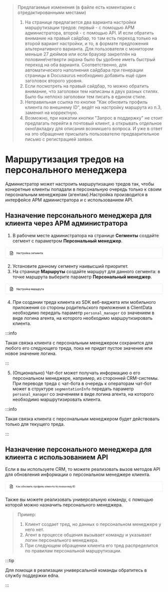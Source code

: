 >Предлагаемые изменения (в файле есть коментарии с отредактированными местами)<br>
>1. На странице предлагается два варианта настройки маршрутизации тредов: первый - с помощью АРМ администратора, второй - с помощью API. И если обратить внимание на правый сайдбар, то там есть переход только на второй вариант настройки, и то, в формате предложения альтернативного варианта. Для пользователя с монитором меньше 27 дюймов или если браузер закреплён на половине\четверти экрана было бы удобнее иметь быстрый переход на оба варианта. Соответственно, для автоматического наполнения сайдбара при генерации страницы в Docusaurus необходимо добавить ещё один заголовок второго уровня.
>2. Если посмотреть на правый сайдбар, то можно обратить внимание, что заголовки тем написаны в двух разных стилях. Было бы неплохо заголовки тем писать в едином стиле.
>3. Неправильная ссылка по кнопке "Как обновить профиль клиента по внешнему ID", ведёт на настройку маршрута из п.3, заменил на корректную.
>4. Возможно, при нажатии кнопки "Запрос в поддержку" не стоит предлагать перейти в почтовый клиент, а открывать отдельное окно\вкладку для описания возникшего вопроса. И уже в ответ на это обращение присылать пользователю предварительное письмо с регистрацией заявки. 

<!-- Меняем заголовок для единого стиля -->
# Маршрутизация тредов на персонального менеджера

<!-- Корректируем введение для упоминания двух вариантов настройки -->
Администратор может настроить маршрутизацию тредов так, чтобы конкретные клиенты попадали в персональную очередь только к своим персональным менеджерам (агентам).Настройка производится в интерфейсе АРМ администратора и с использованием API.

<!-- Добавляем новый заголовок второго уровня -->
## Назначение персонального менеджера для клиента через АРМ администратора

1. В рабочем месте администратора на странице **Сегменты** создайте сегмент с параметром **Персональный менеджер**.

[![Настройка сегмента](IMG/Segment_setup.png)](https://docs-chatcenter.edna.ru/docs/admin/routing/admin-createsegment/)

2. Установите данному сегменту наивысший приоритет.
3. На странице **Маршруты** создайте маршрут для данного сегмента: в точке маршрута выберите параметр **Персональный менеджер**.

[![Настройка маршрута](IMG/Route_setup.png)](https://docs-chatcenter.edna.ru/docs/admin/routing/admin-routing/)

4. При создании треда клиента из SDK веб-виджета или мобильного приложения со стороны родительского приложения в ClientData необходимо передать параметр `personal_manager` со значением в виде логина агента, на которого необходимо маршрутизировать клиента.

<!-- Оформление для Docusaurus -->
:::info

Такая связка клиента с персональным менеджером сохранится для любого его следующего треда, пока не придет пустое значение или новое значение логина.

:::

<!-- Стоит переформулировать предложение, упростить его -->
5. (Опционально) Чат-бот может получать информацию о его персональном менеджере, например, из сторонней CRM-системы. При переводе треда с чат-бота в очередь к операторам чат-бот может в структуре `segmentationInfo` передать параметр `personal_manager` со значением в виде логина агента, на которого необходимо маршрутизировать клиента.

<!-- Оформление для Docusaurus -->
:::info

Такая связка клиента с персональным менеджером будет действовать только для текущего треда.

:::

<!-- Также меняем заголовок второго уровня для единого стиля -->
## Назначение персонального менеджера для клиента с использованием API

Если в вы используете CRM, то можете реализовать вызов методов API для обновления информации о персональном менеджере клиента.

<!-- Указываем корректную ссылку для работы с API -->
[![Как обновить профиль клиента по внешнему ID](IMG/Client_profile_update.png)](https://docs-chatcenter.edna.ru/docs/api/external-api/clients/update-client-by-external-id)

Также вы можете реализовать универсальную команду, с помощью которой можно назначить персонального менеджера.

>Пример:
>1. Клиент создает тред, но данных о персональном менеджере у него нет.
>2. Агент в процессе общения вызывает команду и указывает логин персонального менеджера.
>3. При следующем обращении клиента его тред распределится по правилам персональной маршрутизации.

:::tip

Для помощи в реализации универсальной команды обратитесь в службу поддержки edna.

:::
